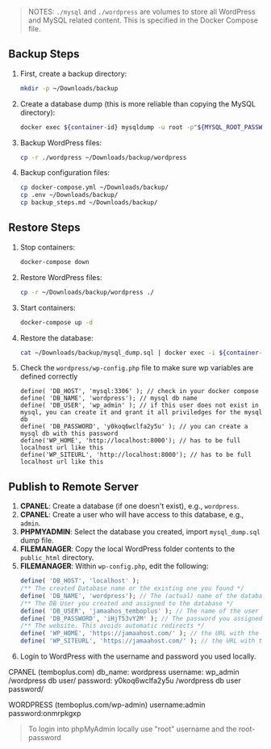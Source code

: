 > NOTES: `./mysql` and `./wordpress` are volumes to store all WordPress and MySQL related content. This is specified in the Docker Compose file.

## Backup Steps

1. First, create a backup directory:
    ```bash
    mkdir -p ~/Downloads/backup
    ```

2. Create a database dump (this is more reliable than copying the MySQL directory):
    ```bash
    docker exec ${container-id} mysqldump -u root -p"${MYSQL_ROOT_PASSWORD}" ${MYSQL_DATABASE} > ~/Downloads/backup/mysql_dump.sql
    ```

3. Backup WordPress files:
    ```bash
    cp -r ./wordpress ~/Downloads/backup/wordpress
    ```

4. Backup configuration files:
    ```bash
    cp docker-compose.yml ~/Downloads/backup/
    cp .env ~/Downloads/backup/
    cp backup_steps.md ~/Downloads/backup/
    ```

## Restore Steps

1. Stop containers:
    ```bash
    docker-compose down
    ```

2. Restore WordPress files:
    ```bash
    cp -r ~/Downloads/backup/wordpress ./
    ```

3. Start containers:
    ```bash
    docker-compose up -d
    ```

4. Restore the database:
    ```bash
    cat ~/Downloads/backup/mysql_dump.sql | docker exec -i ${container-id} mysql -u root -p"${MYSQL_ROOT_PASSWORD}"
    ```

5. Check the `wordpress/wp-config.php` file to make sure wp variables are defined correctly
    ```
    define( 'DB_HOST', 'mysql:3306' ); // check in your docker compose
    define( 'DB_NAME', 'wordpress'); // mysql db name
    define( 'DB_USER', 'wp_admin' ); // if this user does not exist in mysql, you can create it and grant it all priviledges for the mysql db
    define( 'DB_PASSWORD', 'y0koq6wclfa2y5u' ); // you can create a mysql db with this password
    define('WP_HOME', 'http://localhost:8000'); // has to be full localhost url like this
    define('WP_SITEURL', 'http://localhost:8000'); // has to be full localhost url like this
    ```

## Publish to Remote Server

1. **CPANEL**: Create a database (if one doesn't exist), e.g., `wordpress`.
2. **CPANEL**: Create a user who will have access to this database, e.g., `admin`.
3. **PHPMYADMIN**: Select the database you created, import `mysql_dump.sql` dump file.
4. **FILEMANAGER**: Copy the local WordPress folder contents to the `public_html` directory.
5. **FILEMANAGER**: Within `wp-config.php`, edit the following:
    ```php
    define( 'DB_HOST', 'localhost' );
    /** The created Database name or the existing one you found */
    define( 'DB_NAME', 'wordpress'); // The (actual) name of the database. The name in the mysql-dump file may be different from the one you create in PHPMyAdmin. In this case, the name of the database to be used is the one on mysql-dump file. The one set on PHPMyAdmin acts as a placeholder only to point to the real database
    /** The DB User you created and assigned to the database */
    define( 'DB_USER', 'jamaahos_temboplus' ); // The name of the user you created and assigned to the created database in PHPMyAdmin
    define( 'DB_PASSWORD', 'iHjT53vY2M' ); // The password you assigned to that user you created in PHPMyAdmin
    /** The website. This avoids automatic redirects */
    define( 'WP_HOME', 'https://jamaahost.com/' ); // the URL with the correct domain being used
    define( 'WP_SITEURL', 'https://jamaahost.com/' ); // the URL with the correct domain being used
    ```
6. Login to WordPress with the username and password you used locally.

CPANEL (temboplus.com)
db_name: wordpress
username: wp_admin /wordpress db user/
password: y0koq6wclfa2y5u /wordpress db user password/ 

WORDPRESS (temboplus.com/wp-admin)
username:admin
password:onmrpkgxp

> To login into phpMyAdmin locally use "root" username and the root-password